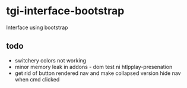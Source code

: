 # tgi-interface-bootstrap
Interface using bootstrap

todo
---
- switchery colors not working
- minor memory leak in addons - dom test ni htlpplay-presenation
- get rid of button rendered nav and make collapsed version hide nav when cmd clicked 